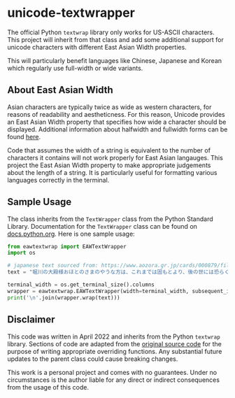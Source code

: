 # unicode-textwrapper
The official Python `textwrap` library only works for US-ASCII characters. This project will inherit from that class and add some additional support for unicode characters with different East Asian Width properties. 

This will particularly benefit languages like Chinese, Japanese and Korean which regularly use full-width or wide variants.


## About East Asian Width
Asian characters are typically twice as wide as western characters, for reasons of readability and aestheticness. For this reason, Unicode provides an East Asian Width property that specifies how wide a character should be displayed. Additional information about halfwidth and fullwidth forms can be found [here](https://en.wikipedia.org/wiki/Halfwidth_and_fullwidth_forms).

Code that assumes the width of a string is equivalent to the number of characters it contains will not work properly for East Asian langauges. This project the East Asian Width property to make appropriate judgements about the length of a string. It is particularly useful for formatting various languages correctly in the terminal.


## Sample Usage
The class inherits from the `TextWrapper` class from the Python Standard Library. Documentation for the `TextWrapper` class can be found on [docs.python.org](https://docs.python.org/3/library/textwrap.html). Here is one sample usage:

```python
from eawtextwrap import EAWTextWrapper
import os

# japanese text sourced from: https://www.aozora.gr.jp/cards/000879/files/60_15129.html
text = "堀川の大殿様おほとのさまのやうな方は、これまでは固もとより、後の世には恐らく二人とはいらつしやいますまい。噂に聞きますと、あの方の御誕生になる前には、大威徳明王だいゐとくみやうおうの御姿が御母君おんはゝぎみの夢枕にお立ちになつたとか申す事でございますが、兎とに角かく御生れつきから、並々の人間とは御違ひになつてゐたやうでございます。でございますから、あの方の為なさいました事には、一つとして私どもの意表に出てゐないものはございません。早い話が堀川のお邸の御規模を拝見致しましても、壮大と申しませうか、豪放と申しませうか、到底たうてい私どもの凡慮には及ばない、思ひ切つた所があるやうでございます。中にはまた、そこを色々とあげつらつて大殿様の御性行を始皇帝しくわうていや煬帝やうだいに比べるものもございますが、それは諺ことわざに云ふ群盲ぐんもうの象を撫なでるやうなものでもございませうか。"

terminal_width = os.get_terminal_size().columns
wrapper = eawtextwrap.EAWTextWrapper(width=terminal_width, subsequent_indent = '        ')
print('\n'.join(wrapper.wrap(text)))

```

## Disclaimer
This code was written in April 2022 and inherits from the Python `textwrap` library. Sections of code are adapted from the [original source code](https://github.com/python/cpython/blob/3.10/Lib/textwrap.py) for the purpose of writing appropriate overriding functions. Any substantial future updates to the parent class could cause breaking changes. 

This work is a personal project and comes with no guarantees. Under no circumstances is the author liable for any direct or indirect consequences from the usage of this code. 
